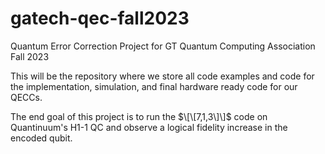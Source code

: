 # gatech-qec-fall2023
Quantum Error Correction Project for GT Quantum Computing Association Fall 2023

This will be the repository where we store all code examples and code for the implementation, simulation, and final hardware ready code for our QECCs.

The end goal of this project is to run the $\[\[7,1,3\]\]$ code on Quantinuum's H1-1 QC and observe a logical fidelity increase in the encoded qubit.
